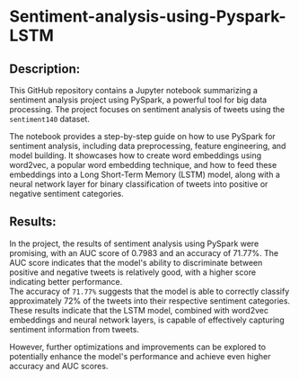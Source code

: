 # Sentiment-analysis-using-Pyspark-LSTM

## Description:
This GitHub repository contains a Jupyter notebook summarizing a sentiment analysis project using PySpark, a powerful tool for big data processing. The project focuses on sentiment analysis of tweets using the `sentiment140` dataset.<br>

The notebook provides a step-by-step guide on how to use PySpark for sentiment analysis, including data preprocessing, feature engineering, and model building. It showcases how to create word embeddings using word2vec, a popular word embedding technique, and how to feed these embeddings into a Long Short-Term Memory (LSTM) model, along with a neural network layer for binary classification of tweets into positive or negative sentiment categories.<br>
## Results:
In the project, the results of sentiment analysis using PySpark were promising, with an AUC score of 0.7983 and an accuracy of 71.77%. The AUC score indicates that the model's ability to discriminate between positive and negative tweets is relatively good, with a higher score indicating better performance.<br> 
The accuracy of `71.77%` suggests that the model is able to correctly classify approximately 72% of the tweets into their respective sentiment categories. These results indicate that the LSTM model, combined with word2vec embeddings and neural network layers, is capable of effectively capturing sentiment information from tweets.<br>

However, further optimizations and improvements can be explored to potentially enhance the model's performance and achieve even higher accuracy and AUC scores.
